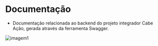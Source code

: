 # Documentação
- Documentação relacionada ao backend do projeto integrador Cabe Ação, gerada através da ferramenta Swagger.

![imagem1](https://innovationm.co/wp-content/uploads/2020/07/Swagger.png)
